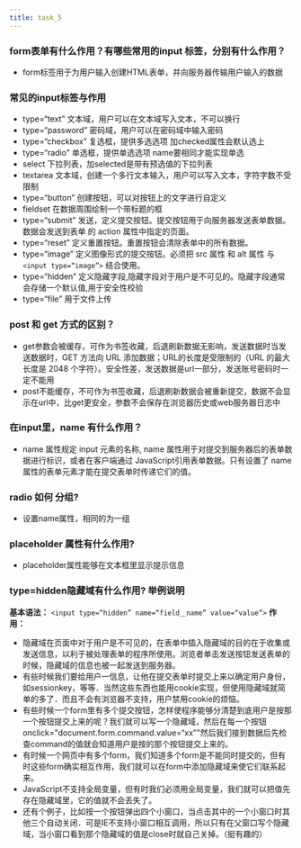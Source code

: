 ```yaml
---
title: task_5
---
```

### form表单有什么作用？有哪些常用的input 标签，分别有什么作用？

 - form标签用于为用户输入创建HTML表单，并向服务器传输用户输入的数据

### 常见的input标签与作用

 - type=“text” 文本域，用户可以在文本域写入文本，不可以换行
 - type=“password” 密码域，用户可以在密码域中输入密码
 - type=“checkbox” 复选框，提供多选选项 加checked属性会默认选上
 - type=“radio” 单选框，提供单选选项 name要相同才能实现单选
 - select 下拉列表，加selected是带有预选值的下拉列表
 - textarea 文本域，创建一个多行文本输入，用户可以写入文本，字符字数不受限制
 - type=“button” 创建按钮，可以对按钮上的文字进行自定义
 - fieldset 在数据周围绘制一个带标题的框
 - type=“submit” 发送，定义提交按钮。提交按钮用于向服务器发送表单数据。数据会发送到表单 的 action 属性中指定的页面。
 - type=“reset” 定义重置按钮。重置按钮会清除表单中的所有数据。
 - type=“image” 定义图像形式的提交按钮。必须把 src 属性 和 alt 属性 与 `<input type=“image”>`
   结合使用。
 - type=“hidden” 定义隐藏字段,隐藏字段对于用户是不可见的。隐藏字段通常会存储一个默认值,用于安全性校验
 - type=“file” 用于文件上传

### post 和 get 方式的区别？

 - get参数会被缓存，可作为书签收藏，后退刷新数据无影响，发送数据时当发送数据时，GET 方法向 URL 添加数据；URL的长度是受限制的（URL 的最大长度是 2048 个字符）。安全性差，发送数据是url一部分，发送账号密码时一定不能用
 - post不能缓存，不可作为书签收藏，后退刷新数据会被重新提交，数据不会显示在url中，比get更安全，参数不会保存在浏览器历史或web服务器日志中

### 在input里，name 有什么作用？

 - name 属性规定 input 元素的名称, name 属性用于对提交到服务器后的表单数据进行标识，或者在客户端通过 JavaScript引用表单数据。只有设置了 name 属性的表单元素才能在提交表单时传递它们的值。

### radio 如何 分组?

 - 设置name属性，相同的为一组

### placeholder 属性有什么作用?

 - placeholder属性能够在文本框里显示提示信息

### type=hidden隐藏域有什么作用? 举例说明

**基本语法：**
`<input type=“hidden” name=“field＿name” value=“value”>`
**作用：**

 - 隐藏域在页面中对于用户是不可见的，在表单中插入隐藏域的目的在于收集或发送信息，以利于被处理表单的程序所使用。浏览者单击发送按钮发送表单的时候，隐藏域的信息也被一起发送到服务器。
 - 有些时候我们要给用户一信息，让他在提交表单时提交上来以确定用户身份，如sessionkey，等等．当然这些东西也能用cookie实现，但使用隐藏域就简单的多了．而且不会有浏览器不支持，用户禁用cookie的烦恼。
 - 有些时候一个form里有多个提交按钮，怎样使程序能够分清楚到底用户是按那一个按钮提交上来的呢？我们就可以写一个隐藏域，然后在每一个按钮onclick="document.form.command.value=“xx”"然后我们接到数据后先检查command的值就会知道用户是按的那个按钮提交上来的。
 - 有时候一个网页中有多个form，我们知道多个form是不能同时提交的，但有时这些form确实相互作用，我们就可以在form中添加隐藏域来使它们联系起来。
 - JavaScript不支持全局变量，但有时我们必须用全局变量，我们就可以把值先存在隐藏域里，它的值就不会丢失了。
 - 还有个例子，比如按一个按钮弹出四个小窗口，当点击其中的一个小窗口时其他三个自动关闭．可是IE不支持小窗口相互调用，所以只有在父窗口写个隐藏域，当小窗口看到那个隐藏域的值是close时就自己关掉。（挺有趣的）